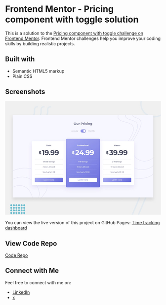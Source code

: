 # Frontend Mentor - Pricing component with toggle solution

This is a solution to the [Pricing component with toggle challenge on Frontend Mentor](https://www.frontendmentor.io/challenges/pricing-component-with-toggle-8vPwRMIC). Frontend Mentor challenges help you improve your coding skills by building realistic projects. 


## Built with

- Semantic HTML5 markup
- Plain CSS


## Screenshots

![Screenshot](img/screenshot.png)

You can view the live version of this project on GitHub Pages: [Time tracking dashboard](https://iamupo.github.io/FrontendMentor-Solutions/pricing-component-with-toggle-master/)

## View Code Repo

[Code Repo](https://github.com/iamupo/FrontendMentor-Solutions/tree/main/pricing-component-with-toggle-master)

## Connect with Me

Feel free to connect with me on:

- [LinkedIn](https://www.linkedin.com/in/iamupo/)
- [x](https://www.x.com/iamupo/)
